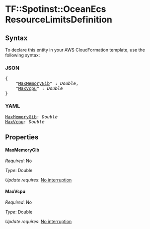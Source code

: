 # TF::Spotinst::OceanEcs ResourceLimitsDefinition

## Syntax

To declare this entity in your AWS CloudFormation template, use the following syntax:

### JSON

<pre>
{
    "<a href="#maxmemorygib" title="MaxMemoryGib">MaxMemoryGib</a>" : <i>Double</i>,
    "<a href="#maxvcpu" title="MaxVcpu">MaxVcpu</a>" : <i>Double</i>
}
</pre>

### YAML

<pre>
<a href="#maxmemorygib" title="MaxMemoryGib">MaxMemoryGib</a>: <i>Double</i>
<a href="#maxvcpu" title="MaxVcpu">MaxVcpu</a>: <i>Double</i>
</pre>

## Properties

#### MaxMemoryGib

_Required_: No

_Type_: Double

_Update requires_: [No interruption](https://docs.aws.amazon.com/AWSCloudFormation/latest/UserGuide/using-cfn-updating-stacks-update-behaviors.html#update-no-interrupt)

#### MaxVcpu

_Required_: No

_Type_: Double

_Update requires_: [No interruption](https://docs.aws.amazon.com/AWSCloudFormation/latest/UserGuide/using-cfn-updating-stacks-update-behaviors.html#update-no-interrupt)

